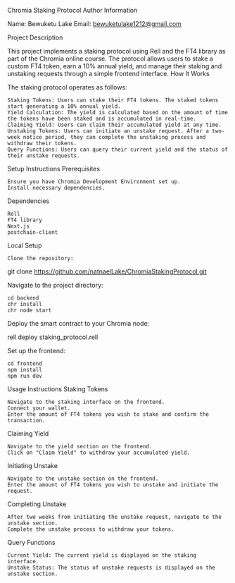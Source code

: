 Chromia Staking Protocol
Author Information

Name: Bewuketu Lake
Email: bewuketulake1212@gmail.com

Project Description

This project implements a staking protocol using Rell and the FT4 library as part of the Chromia online course. The protocol allows users to stake a custom FT4 token, earn a 10% annual yield, and manage their staking and unstaking requests through a simple frontend interface.
How It Works

The staking protocol operates as follows:

    Staking Tokens: Users can stake their FT4 tokens. The staked tokens start generating a 10% annual yield.
    Yield Calculation: The yield is calculated based on the amount of time the tokens have been staked and is accumulated in real-time.
    Claiming Yield: Users can claim their accumulated yield at any time.
    Unstaking Tokens: Users can initiate an unstake request. After a two-week notice period, they can complete the unstaking process and withdraw their tokens.
    Query Functions: Users can query their current yield and the status of their unstake requests.

Setup Instructions
Prerequisites

    Ensure you have Chromia Development Environment set up.
    Install necessary dependencies.

Dependencies

    Rell
    FT4 library
    Next.js
    postchain-client

Local Setup

    Clone the repository:

git clone https://github.com/natnaelLake/ChromiaStakingProtocol.git

Navigate to the project directory:

    cd backend
    chr install
    chr node start

Deploy the smart contract to your Chromia node:

rell deploy staking_protocol.rell

Set up the frontend:

    cd frontend
    npm install
    npm run dev

Usage Instructions
Staking Tokens

    Navigate to the staking interface on the frontend.
    Connect your wallet.
    Enter the amount of FT4 tokens you wish to stake and confirm the transaction.

Claiming Yield

    Navigate to the yield section on the frontend.
    Click on "Claim Yield" to withdraw your accumulated yield.

Initiating Unstake

    Navigate to the unstake section on the frontend.
    Enter the amount of FT4 tokens you wish to unstake and initiate the request.

Completing Unstake

    After two weeks from initiating the unstake request, navigate to the unstake section.
    Complete the unstake process to withdraw your tokens.

Query Functions

    Current Yield: The current yield is displayed on the staking interface.
    Unstake Status: The status of unstake requests is displayed on the unstake section.